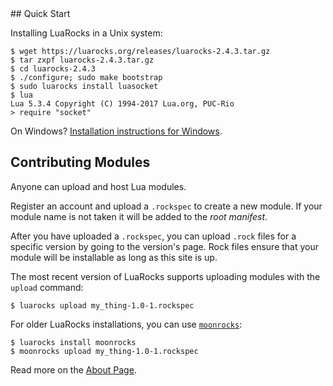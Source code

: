 <div id="quick-start"></div>
## Quick Start

Installing LuaRocks in a Unix system:

    $ wget https://luarocks.org/releases/luarocks-2.4.3.tar.gz
    $ tar zxpf luarocks-2.4.3.tar.gz
    $ cd luarocks-2.4.3
    $ ./configure; sudo make bootstrap
    $ sudo luarocks install luasocket
    $ lua
    Lua 5.3.4 Copyright (C) 1994-2017 Lua.org, PUC-Rio
    > require "socket"


On Windows? [Installation instructions for Windows](https://github.com/luarocks/luarocks/wiki/Installation-instructions-for-Windows).

## Contributing Modules

Anyone can upload and host Lua modules.

Register an account and upload a `.rockspec` to create a new module. If your
module name is not taken it will be added to the *root manifest*.

After you have uploaded a `.rockspec`, you can upload `.rock` files for a
specific version by going to the version's page. Rock files ensure that your
module will be installable as long as this site is up.

The most recent version of LuaRocks supports uploading modules with the
`upload` command:

    $ luarocks upload my_thing-1.0-1.rockspec

For older LuaRocks installations, you can use [`moonrocks`](https://github.com/leafo/moonrocks):

    $ luarocks install moonrocks
    $ moonrocks upload my_thing-1.0-1.rockspec

Read more on the [About Page][1].

  [1]: /about
